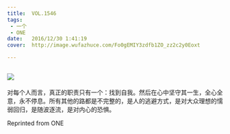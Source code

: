 ```yaml
---
title:	VOL.1546
tags:
 - 一个
 - ONE
date:	2016/12/30 1:41:19
cover:	http://image.wufazhuce.com/Fo0gEMIY3zdfb1ZO_zz2c2y0Eoxt

---
```

![](http://image.wufazhuce.com/Fo0gEMIY3zdfb1ZO_zz2c2y0Eoxt)
---

对每个人而言，真正的职责只有一个：找到自我。然后在心中坚守其一生，全心全意，永不停息。所有其他的路都是不完整的，是人的逃避方式，是对大众理想的懦弱回归，是随波逐流，是对内心的恐惧。
 
Reprinted from ONE

